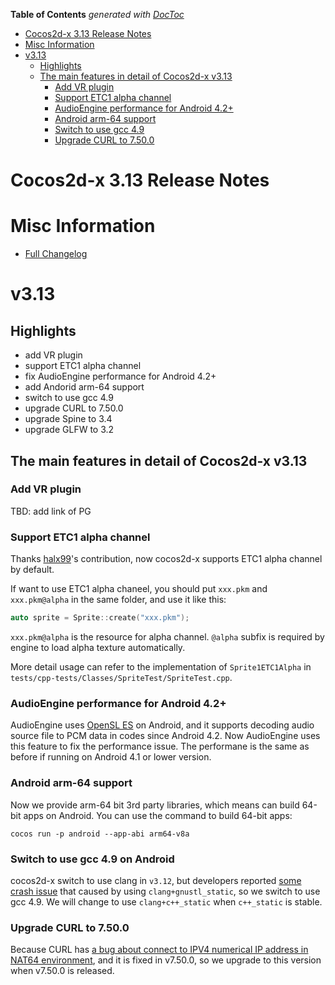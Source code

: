 <!-- START doctoc generated TOC please keep comment here to allow auto update -->
<!-- DON'T EDIT THIS SECTION, INSTEAD RE-RUN doctoc TO UPDATE -->
**Table of Contents**  *generated with [DocToc](https://github.com/thlorenz/doctoc)*

- [Cocos2d-x 3.13 Release Notes](#cocos2d-x-313-release-notes)
- [Misc Information](#misc-information)
- [v3.13](#v313)
  - [Highlights](#highlights)
  - [The main features in detail of Cocos2d-x v3.13](#the-main-features-in-detail-of-cocos2d-x-v313)
    - [Add VR plugin](#add-vr-plugin)
    - [Support ETC1 alpha channel](#support-etc1-alpha-channel)
    - [AudioEngine performance for Android 4.2+](#audioengine-performance-for-android-42)
    - [Android arm-64 support](#android-arm-64-support)
    - [Switch to use gcc 4.9](#switch-to-use-gcc-49)
    - [Upgrade CURL to 7.50.0](#upgrade-curl-to-7500)

<!-- END doctoc generated TOC please keep comment here to allow auto update -->

# Cocos2d-x 3.13 Release Notes #

# Misc Information

* [Full Changelog](https://github.com/cocos2d/cocos2d-x/blob/v3/CHANGELOG)

# v3.13

## Highlights

* add VR plugin
* support ETC1 alpha channel
* fix AudioEngine performance for Android 4.2+
* add Andorid arm-64 support
* switch to use gcc 4.9
* upgrade CURL to 7.50.0
* upgrade Spine to 3.4
* upgrade GLFW to 3.2

## The main features in detail of Cocos2d-x v3.13

### Add VR plugin

TBD: add link of PG

### Support ETC1 alpha channel

Thanks [halx99](https://github.com/halx99)'s contribution, now cocos2d-x supports ETC1 alpha channel by default.

If want to use ETC1 alpha chaneel, you should put `xxx.pkm` and `xxx.pkm@alpha` in the same folder, and use it like this:

```c++
auto sprite = Sprite::create("xxx.pkm");
```

`xxx.pkm@alpha` is the resource for alpha channel. `@alpha` subfix is required by engine to load alpha texture automatically.

More detail usage can refer to the implementation of `Sprite1ETC1Alpha` in `tests/cpp-tests/Classes/SpriteTest/SpriteTest.cpp`.

### AudioEngine performance for Android 4.2+

AudioEngine uses [OpenSL ES](https://developer.android.com/ndk/guides/audio/opensl-for-android.html) on Android, and it supports decoding audio source file to PCM data in codes since Android 4.2. Now AudioEngine uses this feature to fix the performance issue. The performane is the same as before if running on Android 4.1 or lower version.

### Android arm-64 support

Now we provide arm-64 bit 3rd party libraries, which means can build 64-bit apps on Android. You can use the command to build 64-bit apps:
```
cocos run -p android --app-abi arm64-v8a
```

### Switch to use gcc 4.9 on Android

cocos2d-x switch to use clang in `v3.12`, but developers reported [some crash issue](https://github.com/cocos2d/cocos2d-x/issues/16244) that caused by using `clang+gnustl_static`, so we switch to use gcc 4.9. We will change to use `clang+c++_static` when `c++_static` is stable.

### Upgrade CURL to 7.50.0

Because CURL has [a bug about connect to IPV4 numerical IP address in NAT64 environment](https://github.com/curl/curl/issues/863), and it is fixed in v7.50.0, so we upgrade to this version when v7.50.0 is released.